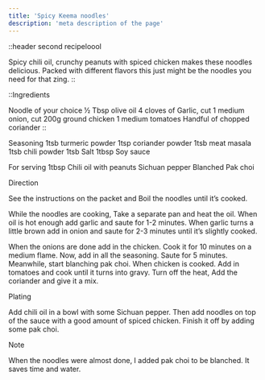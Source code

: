 ```yaml
---
title: 'Spicy Keema noodles'
description: 'meta description of the page'
---
```

::header
second recipeloool

Spicy chili oil, crunchy peanuts with spiced chicken makes these noodles delicious. Packed with different flavors this just might be the noodles you need for that zing. 
::

::Ingredients 

Noodle of your choice 
½ Tbsp olive oil
4 cloves of Garlic, cut 
1 medium onion, cut
200g ground chicken 
1 medium tomatoes
Handful of chopped coriander 
::

Seasoning 
1tsb turmeric powder 
1tsp coriander powder 
1tsb meat masala
1tsb chili powder
1tsb Salt 
1tbsp Soy sauce 


For serving 
1tbsp Chili oil with peanuts 
Sichuan pepper 
Blanched Pak choi  

Direction 

See the instructions on the packet and Boil the noodles until it’s cooked. 

While the noodles are cooking, Take a separate pan and heat the oil. When oil is hot enough add garlic and saute for 1-2 minutes. When garlic turns a little brown add in onion and saute for 2-3 minutes until it’s slightly cooked. 

When the onions are done add in the chicken. Cook it for 10 minutes on a medium flame. 
Now, add in all the seasoning. Saute for 5 minutes. Meanwhile, start blanching pak choi. 
When chicken is cooked. Add in tomatoes and cook until it turns into gravy. 
Turn off the heat, Add the coriander and give it a mix. 


Plating 
 
Add chili oil in a bowl with some Sichuan pepper. Then add noodles on top of the sauce with a good amount of spiced chicken. Finish it off by adding some pak choi. 

Note 

When the noodles were almost done, I added pak choi to be blanched. It saves time and water. 
 
